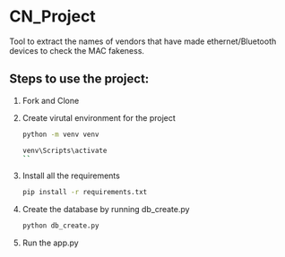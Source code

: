 # CN_Project
Tool to extract the names of vendors that have made ethernet/Bluetooth devices  to check the MAC fakeness.

## Steps to use the project:

1. Fork and Clone

2. Create virutal environment for the project
    ```bash
    python -m venv venv
    
    venv\Scripts\activate
    ``
3. Install all the requirements

    ```bash
    pip install -r requirements.txt
    ```
4. Create the database by running db_create.py

    ```bash
    python db_create.py
    ```
5. Run the app.py
